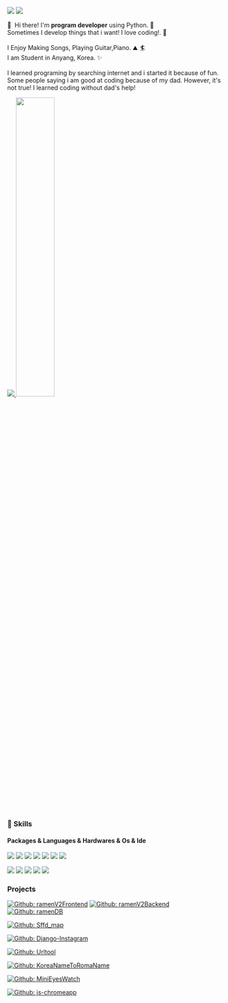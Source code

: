 <p>
  <a href="mailto:appoung@naver.com"><img src="https://img.shields.io/badge/appoung@naver.com-03C75A?style=flat-square&logo=naver&logoColor=white&link=mailto:appoung@naver.com"/></a>
  <a href="https://youtube.com/c/%ED%95%9C%EB%B3%91%EC%A4%80tv" target="_blank"><img src="https://img.shields.io/badge/한병준tv-FF0000?style=flat-square&logo=Youtube&logoColor=white"/></a>
</p>

<p>
  👋&nbsp; Hi there! I'm <b>program developer</b> using Python. 🚀<br/>
  Sometimes I develop things that i want! I love coding!. 💖<br/><br/>
  I Enjoy Making Songs, Playing Guitar,Piano. ⛰ 🏄<br/>
  I am Student in Anyang, Korea. ✨ <br/><br/>
  I learned programing by searching internet and i started it because of fun.
  Some people saying i am good at coding because of my dad. However, it's not true! I learned coding without dad's help!
</p>



<a href="s">
  <img src="https://github-readme-stats.vercel.app/api/top-langs/?username=appoung&exclude_repo=dkssud8150.github.io&layout=compact&theme=tokyonight" />
</a>
<a href="s">
  <img src="https://github-readme-stats.vercel.app/api?username=appoung&theme=tokyonight&show_icons=true" width="42%" />
</a>



### 💪 Skills
#### Packages & Languages & Hardwares & Os & Ide
<p>
  <img src="https://img.shields.io/badge/Python-CAE7B9?style=flat-square&logo=Python&logoColor=white"/>
  <img src="https://img.shields.io/badge/Flask-F3DE8A?style=flat-square&logo=Flask&logoColor=white"/>
  <img src="https://img.shields.io/badge/Django-EB9486?style=flat-square&logo=Django&logoColor=white"/>
  <img src="https://img.shields.io/badge/Html5-7E7F9A?style=flat-square&logo=Html5&logoColor=white"/>
  <img src="https://img.shields.io/badge/Sqlite-97A7B3?style=flat-square&logo=SQLite&logoColor=white"/>
  <img src="https://img.shields.io/badge/React-61DBFB?style=flat-square&logo=React&logoColor=white"/>
  <img src="https://img.shields.io/badge/Javascript-F0DB4F?style=flat-square&logo=Javascript&logoColor=white"/>
</p>
<p>
  <img src="https://img.shields.io/badge/RaspberryPi-EF476F?style=flat-square&logo=Raspberry Pi&logoColor=white"/> 
  <img src="https://img.shields.io/badge/Ubuntu-06D6A0?style=flat-square&logo=Ubuntu&logoColor=white"/>
  <img src="https://img.shields.io/badge/Arduino-1B9AAA?style=flat-square&logo=Arduino&logoColor=white"/>
  

  <img src="https://img.shields.io/badge/Vim-FFC43D?style=flat-square&logo=Vim&logoColor=white"/>
  <img src="https://img.shields.io/badge/Vscode-3590F3?style=flat-square&logo=Visual Studio Code&logoColor=white"/>
</p>

### Projects
[![Github: ramenV2Frontend](https://img.shields.io/badge/Github-ramenV2Frontend-6528F7.svg)](https://github.com/appoung/ramen_storage_frontend)
[![Github: ramenV2Backend](https://img.shields.io/badge/Github-ramenV2Backend-6528F7.svg)](https://github.com/appoung/ramen_storage_backend)
[![Github: ramenDB](https://img.shields.io/badge/Github-ramenDB-F5FFC6.svg)](https://github.com/appoung/ramenDB)

[![Github: Sffd_map](https://img.shields.io/badge/Github-SffdMap-B4E1FF.svg)](https://github.com/appoung/sffd_map)

[![Github: Django-Instagram](https://img.shields.io/badge/Github-Django_Instagram-AB87FF.svg)](https://github.com/appoung/Django_Instagram)

[![Github: Urltool](https://img.shields.io/badge/Github-UrlTool-FFACE4.svg)](https://github.com/appoung/url-tool)

[![Github: KoreaNameToRomaName](https://img.shields.io/badge/Github-KoreaNameToRomaName-C1FF9B.svg)](https://github.com/appoung/korea_name_to_roma_name)

[![Github: MiniEyesWatch](https://img.shields.io/badge/Github-MiniEyesWatch-8BE8CB.svg)](https://github.com/appoung/MiniEyesWatch)

[![Github: js-chromeapp](https://img.shields.io/badge/Github-jschromeapp-f0db4f.svg)](https://github.com/appoung/js-chromeapp)
